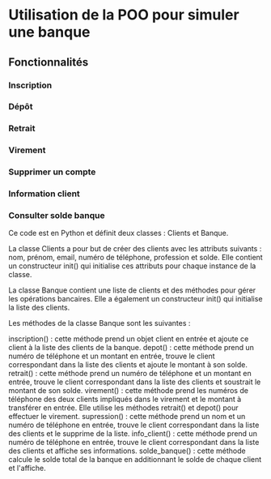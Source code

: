 # Utilisation de la POO pour simuler une banque
##  Fonctionnalités
### Inscription
### Dépôt 
### Retrait
### Virement
### Supprimer un compte
### Information client
### Consulter solde banque

Ce code est en Python et définit deux classes : Clients et Banque.

La classe Clients a pour but de créer des clients avec les attributs suivants : nom, prénom, email, numéro de téléphone, profession et solde. Elle contient un constructeur init() qui initialise ces attributs pour chaque instance de la classe.

La classe Banque contient une liste de clients et des méthodes pour gérer les opérations bancaires. Elle a également un constructeur init() qui initialise la liste des clients.

Les méthodes de la classe Banque sont les suivantes :

  inscription() : cette méthode prend un objet client en entrée et ajoute ce client à la liste des clients de la banque.
  depot() : cette méthode prend un numéro de téléphone et un montant en entrée, trouve le client correspondant dans la liste des clients et ajoute le montant à son solde.
  retrait() : cette méthode prend un numéro de téléphone et un montant en entrée, trouve le client correspondant dans la liste des clients et soustrait le montant de son solde.
  virement() : cette méthode prend les numéros de téléphone des deux clients impliqués dans le virement et le montant à transférer en entrée. Elle utilise les méthodes retrait() et depot() pour effectuer le virement.
  supression() : cette méthode prend un nom et un numéro de téléphone en entrée, trouve le client correspondant dans la liste des clients et le supprime de la liste.
  info_client() : cette méthode prend un numéro de téléphone en entrée, trouve le client correspondant dans la liste des clients et affiche ses informations.
  solde_banque() : cette méthode calcule le solde total de la banque en additionnant le solde de chaque client et l'affiche.
  
  

